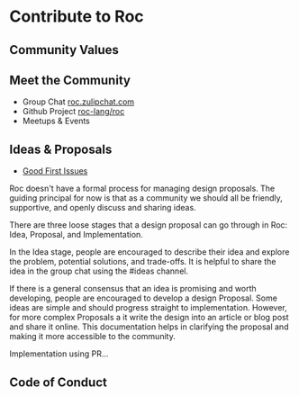 # Contribute to Roc

## Community Values 

<!-- 
Work in Progress - Richard is developing this section

Basically it will say something like we expect you to be kind, even if you think someone is being mean to you, don't assume ill intentions etc
-->

## Meet the Community

- Group Chat [roc.zulipchat.com](https://roc.zulipchat.com/)
- Github Project [roc-lang/roc](https://github.com/roc-lang/roc)
- Meetups & Events

## Ideas & Proposals

- [Good First Issues](https://github.com/roc-lang/roc/issues?q=is%3Aopen+is%3Aissue+label%3A%22good+first+issue%22)

<!--
In this section we want to explain the process, i.e. it's less formal

TODO finish editing this section
-->

Roc doesn't have a formal process for managing design proposals. The guiding principal for now is that as a community we should all be friendly, supportive, and openly discuss and sharing ideas.

There are three loose stages that a design proposal can go through in Roc: Idea, Proposal, and Implementation.

In the Idea stage, people are encouraged to describe their idea and explore the problem, potential solutions, and trade-offs. It is helpful to share the idea in the group chat using the #ideas channel.

If there is a general consensus that an idea is promising and worth developing, people are encouraged to develop a design Proposal. Some ideas are simple and should progress straight to implementation. However, for more complex Proposals a it write the design into an article or blog post and share it online. This documentation helps in clarifying the proposal and making it more accessible to the community. 

Implementation using PR...

## Code of Conduct

<!-- link to github goes here -->
